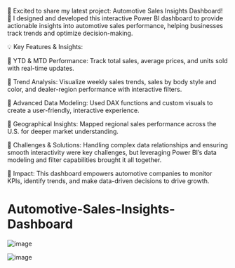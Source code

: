 🚗 Excited to share my latest project: Automotive Sales Insights Dashboard! 🚗
I designed and developed this interactive Power BI dashboard to provide actionable insights into automotive sales performance, helping businesses track trends and optimize decision-making.

💡 Key Features & Insights:

🔸 YTD & MTD Performance: Track total sales, average prices, and units sold with real-time updates.

🔸 Trend Analysis: Visualize weekly sales trends, sales by body style and color, and dealer-region performance with interactive filters.

🔸 Advanced Data Modeling: Used DAX functions and custom visuals to create a user-friendly, interactive experience.

🔸 Geographical Insights: Mapped regional sales performance across the U.S. for deeper market understanding.

🚀 Challenges & Solutions:
Handling complex data relationships and ensuring smooth interactivity were key challenges, but leveraging Power BI’s data modeling and filter capabilities brought it all together.

💼 Impact:
This dashboard empowers automotive companies to monitor KPIs, identify trends, and make data-driven decisions to drive growth.

# Automotive-Sales-Insights-Dashboard
![image](https://github.com/user-attachments/assets/ed55d1fe-4ab6-4d36-9ba5-58af49fed619)

![image](https://github.com/user-attachments/assets/a4dd7341-302d-4888-97a9-c5b7536c7b3a)
